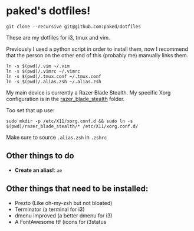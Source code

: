 # paked's dotfiles!

```
git clone --recursive git@github.com:paked/dotfiles
```

These are my dotfiles for i3, tmux and vim.

Previously I used a python script in order to install them, now I recommend that the person on the other end of this (probably me) manually links them.

```
ln -s $(pwd)/.vim ~/.vim
ln -s $(pwd)/.vimrc ~/.vimrc
ln -s $(pwd)/.tmux.conf ~/.tmux.conf
ln -s $(pwd)/.alias.zsh ~/.alias.zsh
```

My main device is currently a Razer Blade Stealth. My specific Xorg configuration is in the [razer_blade_stealth](razer_blade_stealth) folder.

Too set that up use:

```
sudo mkdir -p /etc/X11/xorg.conf.d && sudo ln -s $(pwd)/razer_blade_stealth/* /etc/X11/xorg.conf.d/
```

Make sure to source `.alias.zsh` in `.zshrc`

## Other things to do

- **Create an alias!**: `ae`

## Other things that need to be installed:

- Prezto (Like oh-my-zsh but not bloated)
- Terminator (a terminal for i3)
- dmenu improved (a better dmenu for i3)
- A FontAwesome ttf (icons for i3status
